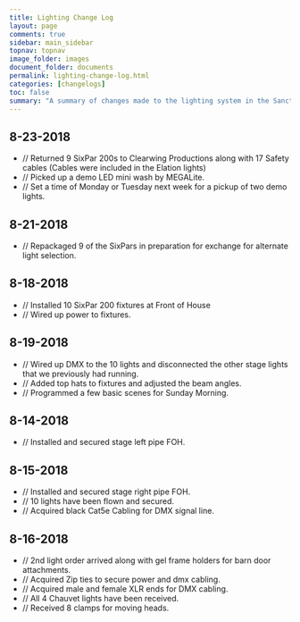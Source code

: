 ```yaml
---
title: Lighting Change Log
layout: page
comments: true
sidebar: main_sidebar
topnav: topnav
image_folder: images
document_folder: documents
permalink: lighting-change-log.html
categories: [changelogs]
toc: false
summary: "A summary of changes made to the lighting system in the Sanctuary"
---
```


## 8-23-2018

-	// Returned 9 SixPar 200s to Clearwing Productions along with 17 Safety cables (Cables were included in the Elation lights)
-	// Picked up a demo LED mini wash by MEGALite.
-	// Set a time of Monday or Tuesday next week for a pickup of two demo lights.

## 8-21-2018

-	// Repackaged 9 of the SixPars in preparation for exchange for alternate light selection.

## 8-18-2018

-	// Installed 10 SixPar 200 fixtures at Front of House
-	// Wired up power to fixtures.

## 8-19-2018

-	// Wired up DMX to the 10 lights and disconnected the other stage lights that we previously had running.
-	// Added top hats to fixtures and adjusted the beam angles.
-	// Programmed a few basic scenes for Sunday Morning.

## 8-14-2018

-	// Installed and secured stage left pipe FOH.

## 8-15-2018

-	// Installed and secured stage right pipe FOH.
-	// 10 lights have been flown and secured.
-	// Acquired black Cat5e Cabling for DMX signal line.

## 8-16-2018

-	// 2nd light order arrived along with gel frame holders for barn door attachments.
-	// Acquired Zip ties to secure power and dmx cabling.
-	// Acquired male and female XLR ends for DMX cabling.
-	// All 4 Chauvet lights have been received.
-	// Received 8 clamps for moving heads.
